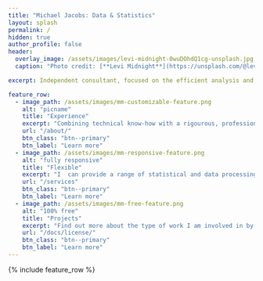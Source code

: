 ```yaml
---
title: "Michael Jacobs: Data & Statistics"
layout: splash
permalink: /
hidden: true
author_profile: false
header:
  overlay_image: /assets/images/levi-midnight-0wuDOhdQ1cg-unsplash.jpg
  caption: "Photo credit: [**Levi Midnight**](https://unsplash.com/@levi_midnight)"   

excerpt: Independent consultant, focused on the efficient analysis and interpretation of data.

feature_row:
  - image_path: /assets/images/mm-customizable-feature.png
    alt: "picname"
    title: "Experience"
    excerpt: "Combining technical know-how with a rigourous, professional approach honed over many years, your data is in safe hands."
    url: "/about/"
    btn_class: "btn--primary"
    btn_label: "Learn more"
  - image_path: /assets/images/mm-responsive-feature.png
    alt: "fully responsive"
    title: "Flexible"
    excerpt: "I  can provide a range of statistical and data processing services, aimed at generating new insights to enable informed decision making."
    url: "/services"
    btn_class: "btn--primary"
    btn_label: "Learn more"
  - image_path: /assets/images/mm-free-feature.png
    alt: "100% free"
    title: "Projects"
    excerpt: "Find out more about the type of work I am involved in by looking at some examples of projects I have recently undertaken."
    url: "/docs/license/"
    btn_class: "btn--primary"
    btn_label: "Learn more"      
---
```


{% include feature_row %}

